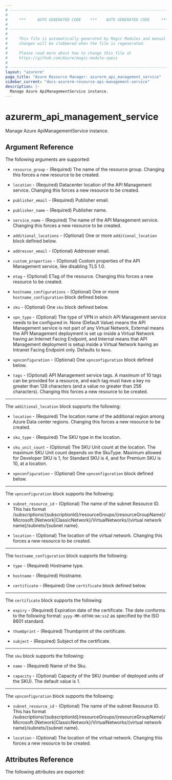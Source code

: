 ```yaml
---
# ----------------------------------------------------------------------------
#
#     ***     AUTO GENERATED CODE    ***    AUTO GENERATED CODE     ***
#
# ----------------------------------------------------------------------------
#
#     This file is automatically generated by Magic Modules and manual
#     changes will be clobbered when the file is regenerated.
#
#     Please read more about how to change this file at
#     https://github.com/Azure/magic-module-specs
#
# ----------------------------------------------------------------------------
layout: "azurerm"
page_title: "Azure Resource Manager: azurerm_api_management_service"
sidebar_current: "docs-azurerm-resource-api-management-service"
description: |-
  Manage Azure ApiManagementService instance.
---
```


# azurerm_api_management_service

Manage Azure ApiManagementService instance.


## Argument Reference

The following arguments are supported:

* `resource_group` - (Required) The name of the resource group. Changing this forces a new resource to be created.

* `location` - (Required) Datacenter location of the API Management service. Changing this forces a new resource to be created.

* `publisher_email` - (Required) Publisher email.

* `publisher_name` - (Required) Publisher name.

* `service_name` - (Required) The name of the API Management service. Changing this forces a new resource to be created.

* `additional_locations` - (Optional) One or more `additional_location` block defined below.

* `addresser_email` - (Optional) Addresser email.

* `custom_properties` - (Optional) Custom properties of the API Management service, like disabling TLS 1.0.

* `etag` - (Optional) ETag of the resource. Changing this forces a new resource to be created.

* `hostname_configurations` - (Optional) One or more `hostname_configuration` block defined below.

* `sku` - (Optional) One `sku` block defined below.

* `vpn_type` - (Optional) The type of VPN in which API Management service needs to be configured in. None (Default Value) means the API Management service is not part of any Virtual Network, External means the API Management deployment is set up inside a Virtual Network having an Internet Facing Endpoint, and Internal means that API Management deployment is setup inside a Virtual Network having an Intranet Facing Endpoint only. Defaults to `None`.

* `vpnconfiguration` - (Optional) One `vpnconfiguration` block defined below.

* `tags` - (Optional) API Management service tags. A maximum of 10 tags can be provided for a resource, and each tag must have a key no greater than 128 characters (and a value no greater than 256 characters). Changing this forces a new resource to be created.

---

The `additional_location` block supports the following:

* `location` - (Required) The location name of the additional region among Azure Data center regions. Changing this forces a new resource to be created.

* `sku_type` - (Required) The SKU type in the location.

* `sku_unit_count` - (Optional) The SKU Unit count at the location. The maximum SKU Unit count depends on the SkuType. Maximum allowed for Developer SKU is 1, for Standard SKU is 4, and for Premium SKU is 10, at a location.

* `vpnconfiguration` - (Optional) One `vpnconfiguration` block defined below.


---

The `vpnconfiguration` block supports the following:

* `subnet_resource_id` - (Optional) The name of the subnet Resource ID. This has format /subscriptions/{subscriptionId}/resourceGroups/{resourceGroupName}/Microsoft.{Network|ClassicNetwork}/VirtualNetworks/{virtual network name}/subnets/{subnet name}.

* `location` - (Optional) The location of the virtual network. Changing this forces a new resource to be created.

---

The `hostname_configuration` block supports the following:

* `type` - (Required) Hostname type.

* `hostname` - (Required) Hostname.

* `certificate` - (Required) One `certificate` block defined below.


---

The `certificate` block supports the following:

* `expiry` - (Required) Expiration date of the certificate. The date conforms to the following format: `yyyy-MM-ddTHH:mm:ssZ` as specified by the ISO 8601 standard.

* `thumbprint` - (Required) Thumbprint of the certificate.

* `subject` - (Required) Subject of the certificate.

---

The `sku` block supports the following:

* `name` - (Required) Name of the Sku.

* `capacity` - (Optional) Capacity of the SKU (number of deployed units of the SKU). The default value is 1.

---

The `vpnconfiguration` block supports the following:

* `subnet_resource_id` - (Optional) The name of the subnet Resource ID. This has format /subscriptions/{subscriptionId}/resourceGroups/{resourceGroupName}/Microsoft.{Network|ClassicNetwork}/VirtualNetworks/{virtual network name}/subnets/{subnet name}.

* `location` - (Optional) The location of the virtual network. Changing this forces a new resource to be created.

## Attributes Reference

The following attributes are exported:
